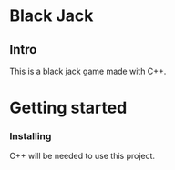 # Black Jack
## Intro

This is a black jack game made with C++. 


# Getting started
### Installing 

C++ will be needed to use this project.